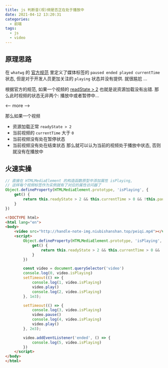```yaml
---
title: js 判断音(视)频是否正在处于播放中
date: 2021-04-12 13:20:31
categories:
  - 前端
tags:
  - js
  - video
---
```


## 原理思路

在 `whatwg` 的 [官方规范](https://html.spec.whatwg.org/multipage/media.html#playing-the-media-resource) 里定义了媒体标签的 `paused ended played currentTime` 状态, 但是对于开发人员更加关注的 `playing` 状态并没有提供. 就很尴尬 ...

根据官方的规范, 如果一个视频的 [readState > 2](https://www.w3school.com.cn/tags/av_prop_readystate.asp) 也就是说资源加载没有出错. 那么此时视频的状态无非两个: 播放中或者暂停中...

<-- more -->

那么如果一个视频
- 资源加载正常 `readyState > 2`
- 当前视频的 `currentTime` 大于 `0`
- 当前视频没有处在暂停状态
- 当前视频没有处在结束状态
那么就可以认为当前的视频处于播放中状态, 否则就没有在播放中

## 火速实操

```js
// 直接在 HTMLMediaElement 的构造函数原型中添加属性 isPlaying,
// 这样每个视频标签作为实例就有了对应的属性访问器了
Object.defineProperty(HTMLMediaElement.prototype, 'isPlaying', {
    get() {
        return this.readyState > 2 && this.currentTime > 0 && !this.paused && !this.ended;
    }
})
```

```html
<!DOCTYPE html>
<html lang="en">
<body>
    <video src="http://handle-note-img.niubishanshan.top/peiqi.mp4"></video>
    <script>
        Object.defineProperty(HTMLMediaElement.prototype, 'isPlaying', {
            get() {
                return this.readyState > 2 && this.currentTime > 0 && !this.paused && !this.ended
            }
        })

        const video = document.querySelector('video')
        console.log(0, video.isPlaying)
        setTimeout(() => {
            console.log(1, video.isPlaying)
            video.play()
            console.log(2, video.isPlaying)
        }, 1e3);

        setTimeout(() => {
            console.log(3, video.isPlaying)
            video.pause()
            console.log(4, video.isPlaying)
            video.play()
        }, 2e3);

        video.addEventListener('ended', () => {
            console.log(5, video.isPlaying)
        })
    </script>
</body>
</html>
```
